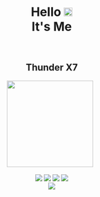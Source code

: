 <h1 align="center">Hello <img src="https://user-images.githubusercontent.com/1303154/88677602-1635ba80-d120-11ea-84d8-d263ba5fc3c0.gif" width="20px" alt="hi"><br>It's Me</h1><br><h2 align="center">Thunder X7</h2>

<p align='center'><a href="https://www.instagram.com/dewa.1702"><img height="200" src="https://github.com/TheGetsuzoThunder/TheGetsuzoThunder/ara.jpg?raw=true"></a>&nbsp;&nbsp;</p>

<p align="center">
  <img src="https://img.shields.io/badge/-JavaScript-black?style=flat-square&logo=javascript" />
  <img src="https://img.shields.io/badge/-Node.js-black?style=flat-square&logo=Node.js" />
  <img src="https://img.shields.io/badge/-Git-black?style=flat-square&logo=git" />
  <img src="https://img.shields.io/badge/-GitHub-black?style=flat-square&logo=github" /> <br>
  <img src="https://img.shields.io/badge/-Python-black?style=flat-square&logo=python" />
</p>
